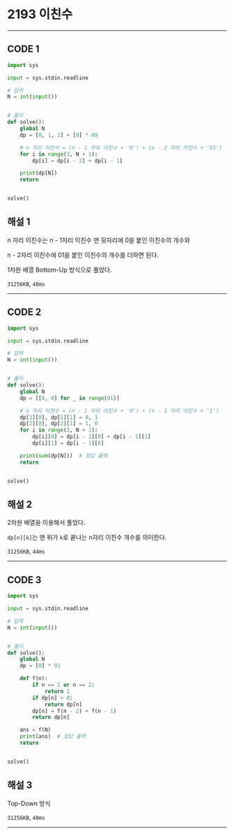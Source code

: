 # 2193 이친수

---

## CODE 1

```python
import sys

input = sys.stdin.readline

# 입력
N = int(input())


# 풀이
def solve():
    global N
    dp = [0, 1, 1] + [0] * 89

    # n 자리 이친수 = (n - 1 자리 이친수 + '0') + (n - 2 자리 이친수 + '01')
    for i in range(3, N + 1):
        dp[i] = dp[i - 2] + dp[i - 1]

    print(dp[N])
    return


solve()

```

## 해설 1

n 자리 이친수는 n - 1자리 이친수 맨 뒷자리에 0을 붙인 이친수의 개수와

n - 2자리 이친수에 01을 붙인 이친수의 개수를 더하면 된다.

1차원 배열 Bottom-Up 방식으로 풀었다.

`31256KB`, `40ms`

---

## CODE 2

```python
import sys

input = sys.stdin.readline

# 입력
N = int(input())


# 풀이
def solve():
    global N
    dp = [[0, 0] for _ in range(91)]

    # n 자리 이친수 = (n - 1 자리 이친수 + '0') + (n - 1 자리 이친수 + '1')
    dp[1][0], dp[1][1] = 0, 1
    dp[2][0], dp[2][1] = 1, 0
    for i in range(3, N + 1):
        dp[i][0] = dp[i - 1][0] + dp[i - 1][1]
        dp[i][1] = dp[i - 1][0]

    print(sum(dp[N]))  # 정답 출력
    return


solve()

```

## 해설 2

2차원 배열을 이용해서 풀었다.

`dp[n][k]`는 맨 뒤가 `k`로 끝나는 n자리 이친수 개수를 의미한다.

`31256KB`, `44ms`

---

## CODE 3

```python
import sys

input = sys.stdin.readline

# 입력
N = int(input())


# 풀이
def solve():
    global N
    dp = [0] * 91

    def f(n):
        if n == 1 or n == 2:
            return 1
        if dp[n] > 0:
            return dp[n]
        dp[n] = f(n - 2) + f(n - 1)
        return dp[n]

    ans = f(N)
    print(ans)  # 정답 출력
    return


solve()

```

## 해설 3

Top-Down 방식

`31256KB`, `40ms`

---
